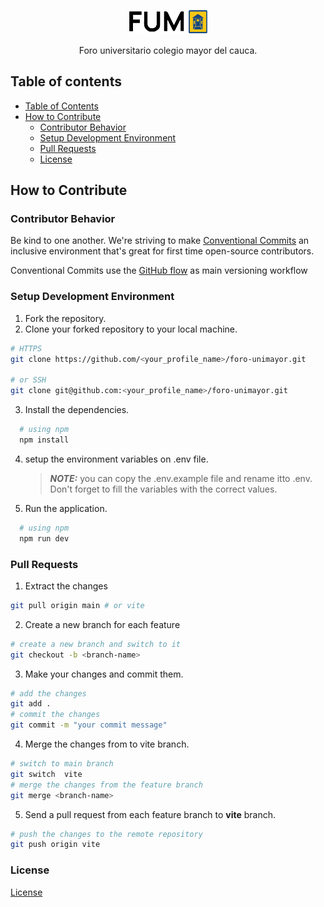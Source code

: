 <p align="center">
	<img src="./public/imagenes/FUM-logo.png"  alt="FUM logo" title="calculator icon" width="125" height="auto" />
</p>

<p align="center">
	 Foro universitario colegio mayor del cauca.
</p>

## Table of contents

- [Table of Contents](#table-of-contents)
- [How to Contribute](#how-to-contribute)
  - [Contributor Behavior](#contributor-behavior)
  - [Setup Development Environment](#setup-development-environment)
  - [Pull Requests](#pull-requests)
  - [License](#license)

## How to Contribute

### Contributor Behavior

Be kind to one another. We're striving to make [Conventional Commits](https://www.conventionalcommits.org/) an inclusive
environment that's great for first time open-source contributors.

Conventional Commits use the [GitHub flow](https://guides.github.com/introduction/flow/) as main versioning workflow

### Setup Development Environment

1. Fork the repository.
2. Clone your forked repository to your local machine.

```bash
# HTTPS
git clone https://github.com/<your_profile_name>/foro-unimayor.git

# or SSH
git clone git@github.com:<your_profile_name>/foro-unimayor.git
```

3. Install the dependencies.

```bash
  # using npm
  npm install
```

4. setup the environment variables on .env file.

   > **_NOTE:_** you can copy the .env.example file and rename itto .env. Don't forget to fill the variables with the correct values.

5. Run the application.

```bash
  # using npm
  npm run dev
```

### Pull Requests
1. Extract the changes  
```bash
git pull origin main # or vite 
```
2. Create a new branch for each feature

```bash
# create a new branch and switch to it
git checkout -b <branch-name>
```

3. Make your changes and commit them.

```bash
# add the changes
git add .
# commit the changes
git commit -m "your commit message"
```

4. Merge the changes from to vite branch.

```bash
# switch to main branch
git switch  vite
# merge the changes from the feature branch
git merge <branch-name>
```

5. Send a pull request from each feature branch to **vite** branch.

```bash
# push the changes to the remote repository
git push origin vite
```

### License

[License](./LICENSE)
